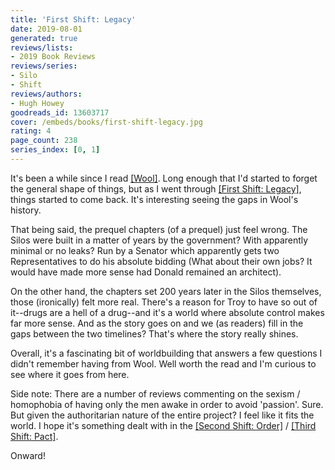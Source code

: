 ```yaml
---
title: 'First Shift: Legacy'
date: 2019-08-01
generated: true
reviews/lists:
- 2019 Book Reviews
reviews/series:
- Silo
- Shift
reviews/authors:
- Hugh Howey
goodreads_id: 13603717
cover: /embeds/books/first-shift-legacy.jpg
rating: 4
page_count: 238
series_index: [0, 1]
---
```

It's been a while since I read [[Wool]](). Long enough that I'd started to forget the general shape of things, but as I went through [[First Shift: Legacy]](), things started to come back. It's interesting seeing the gaps in Wool's history.  

That being said, the prequel chapters (of a prequel) just feel wrong. The Silos were built in a matter of years by the government? With apparently minimal or no leaks? Run by a Senator which apparently gets two Representatives to do his absolute bidding (What about their own jobs? It would have made more sense had Donald remained an architect).  

<!--more-->

On the other hand, the chapters set 200 years later in the Silos themselves, those (ironically) felt more real. There's a reason for Troy to have so out of it--drugs are a hell of a drug--and it's a world where absolute control makes far more sense. And as the story goes on and we (as readers) fill in the gaps between the two timelines? That's where the story really shines.  

Overall, it's a fascinating bit of worldbuilding that answers a few questions I didn't remember having from Wool. Well worth the read and I'm curious to see where it goes from here.  

Side note: There are a number of reviews commenting on the sexism / homophobia of having only the men awake in order to avoid 'passion'. Sure. But given the authoritarian nature of the entire project? I feel like it fits the world. I hope it's something dealt with in the [[Second Shift: Order]]() / [[Third Shift: Pact]]().  

Onward!